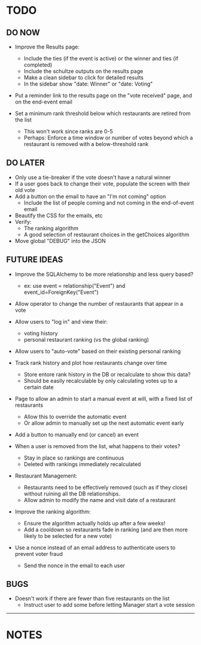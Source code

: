 # TODO

## DO NOW
  - Improve the Results page:
    - Include the ties (if the event is active) or the winner and ties (if completed)
    - Include the schultze outputs on the results page
    - Make a clean sidebar to click for detailed results
    - In the sidebar show "date: Winner" or "date: Voting"
  - Put a reminder link to the results page on the "vote received" page, and on the end-event email
  
  - Set a minimum rank threshold below which restaurants are retired from the list
    - This won't work since ranks are 0-5
    - Perhaps: Enforce a time window or number of votes beyond which a restaurant is removed with a below-threshold rank

## DO LATER  
  - Only use a tie-breaker if the vote doesn't have a natural winner
  - If a user goes back to change their vote, populate the screen with their old vote
  - Add a button on the email to have an "I'm not coming" option
    - Include the list of people coming and not coming in the end-of-event email
  - Beautify the CSS for the emails, etc
  - Verify:
    - The ranking algorithm
    - A good selection of restaurant choices in the getChoices algorithm
  - Move global "DEBUG" into the JSON    

## FUTURE IDEAS
  - Improve the SQLAlchemy to be more relationship and less query based?
    - ex: use event = relationship("Event") and event_id=ForeignKey("Event")
    
  - Allow operator to change the number of restaurants that appear in a vote
  - Allow users to "log in" and view their:
    - voting history
    - personal restaurant ranking (vs the global ranking)
  - Allow users to "auto-vote" based on their existing personal ranking
  - Track rank history and plot how restaurants change over time
    - Store entore rank history in the DB or recalculate to show this data? 
    - Should be easily recalculable by only calculating votes up to a certain date
  
  - Page to allow an admin to start a manual event at will, with a fixed list of restaurants
    - Allow this to override the automatic event
    - Or allow admin to manually set up the next automatic event early
  - Add a button to manually end (or cancel) an event
  
  - When a user is removed from the list, what happens to their votes?
    - Stay in place so rankings are continuous
    - Deleted with rankings immediately recalculated
  
  - Restaurant Management:
    - Restaurants need to be effectively removed (such as if they close) without ruining all the DB relationships.
    - Allow admin to modify the name and visit date of a restaurant
  - Improve the ranking algorithm:
    - Ensure the algorithm actually holds up after a few weeks!
    - Add a cooldown so restaurants fade in ranking (and are then more likely to be selected for a new vote)
  - Use a nonce instead of an email address to authenticate users to prevent voter fraud
    - Send the nonce in the email to each user

## BUGS
  - Doesn't work if there are fewer than five restaurants on the list
    - Instruct user to add some before letting Manager start a vote session

-----------------------------------------------------------------------
# NOTES

